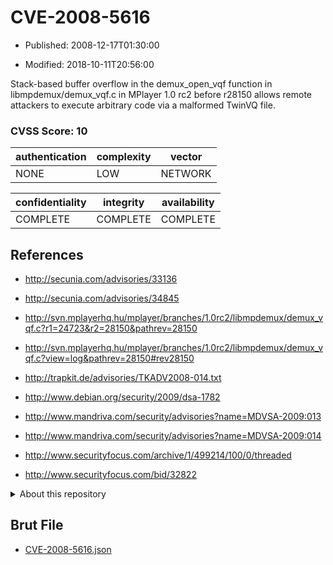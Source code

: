 # CVE-2008-5616

- Published: 2008-12-17T01:30:00

- Modified: 2018-10-11T20:56:00

Stack-based buffer overflow in the demux_open_vqf function in libmpdemux/demux_vqf.c in MPlayer 1.0 rc2 before r28150 allows remote attackers to execute arbitrary code via a malformed TwinVQ file.

### CVSS Score: **10**

| authentication | complexity | vector |
| --- | --- | --- |
| NONE | LOW | NETWORK |

| confidentiality | integrity | availability |
| --- | --- | --- |
| COMPLETE | COMPLETE | COMPLETE |

## References

* http://secunia.com/advisories/33136

* http://secunia.com/advisories/34845

* http://svn.mplayerhq.hu/mplayer/branches/1.0rc2/libmpdemux/demux_vqf.c?r1=24723&r2=28150&pathrev=28150

* http://svn.mplayerhq.hu/mplayer/branches/1.0rc2/libmpdemux/demux_vqf.c?view=log&pathrev=28150#rev28150

* http://trapkit.de/advisories/TKADV2008-014.txt

* http://www.debian.org/security/2009/dsa-1782

* http://www.mandriva.com/security/advisories?name=MDVSA-2009:013

* http://www.mandriva.com/security/advisories?name=MDVSA-2009:014

* http://www.securityfocus.com/archive/1/499214/100/0/threaded

* http://www.securityfocus.com/bid/32822

<details>
<summary>About this repository</summary> 

  This repository is part of the project [Live Hack CVE](https://github.com/Live-Hack-CVE). Main website can be found [www.live-hack.org](https://www.live-hack.org) 
  
  Made by [Sn0wAlice](https://github.com/Sn0wAlice) for the people that care about security and need to have a feed of the latest CVEs. Hope you enjoy it, don't forget to star the repo and follow me on [Twitter](https://twitter.com/Sn0wAlice) and [Github](https://github.com/Sn0wAlice). And that is my [personnal website](https://www.alice-snow.me/)

  - [Home Page](https://github.com/Live-Hack-CVE)
  - [Framework](https://github.com/Live-Hack-CVE/cve-framework)
  - [CVE database](https://github.com/Live-Hack-CVE/full_database)
  - [Changelog](https://github.com/Live-Hack-CVE/Changelog)
</details>

## Brut File

* [CVE-2008-5616.json](https://raw.githubusercontent.com/Live-Hack-CVE/full_database/main/cves/2008/CVE-2008-5616.json)

